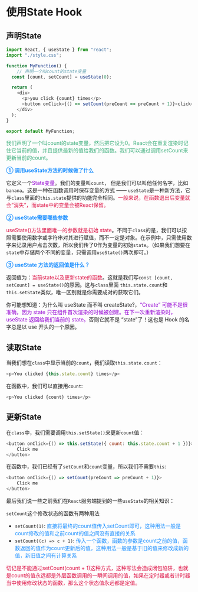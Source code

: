 # 使用State Hook

## 声明State
```javascript
import React, { useState } from "react";
import "./style.css";

function MyFunction() {
	// 声明一个叫count的state变量
  const [count, setCount] = useState(0);

  return (
    <div>
      <p>you click {count} times</p>
      <button onClick={() => setCount(preCount => preCount + 1)}>click</button>
    </div>
  );
}

export default MyFunction;
```

<font color=#3eaf7c>我们声明了一个叫count的state变量，然后把它设为0。React会在重复渲染时记住它当前的值，并且提供最新的值给我们的函数。我们可以通过调用setCount来更新当前的count。</font>


<font color=#1E90FF>**① 调用useState方法的时候做了什么**</font>

它定义一个<font color=#9400D3>State变量</font>。我们的变量叫`count`， 但是我们可以叫他任何名字，比如`banana`。这是一种在函数调用时保存变量的方式 —— `useState`是一种新方法，它与`class`里面的`this.state`提供的功能完全相同。<font color=#DD1144>一般来说，在函数退出后变量就会”消失”，而state中的变量会被React保留。</font>

<font color=#1E90FF>**② useState需要哪些参数**</font>

<font color=#DD1144>useState()方法里面唯一的参数就是初始 state</font>。不同于`class`的是，我们可以按照需要使用数字或字符串对其进行赋值，而不一定是对象。在示例中，只需使用数字来记录用户点击次数，所以我们传了0作为变量的初始`state`。（如果我们想要在`state`中存储两个不同的变量，只需调用`useState()`两次即可。）

<font color=#1E90FF>**③ useState 方法的返回值是什么？**</font>

返回值为：<font color=#DD1144>当前state以及更新state的函数</font>。这就是我们写`const [count, setCount] = useState()`的原因。这与`class`里面 `this.state.count`和`this.setState`类似，唯一区别就是你需要成对的获取它们。

你可能想知道：为什么叫 useState 而不叫 createState?，<font color=#9400D3>“Create” 可能不是很准确，因为 state 只在组件首次渲染的时候被创建。在下一次重新渲染时，useState 返回给我们当前的 state。</font>否则它就不是 “state”了！这也是 Hook 的名字总是以 use 开头的一个原因。

## 读取State
当我们想在`class`中显示当前的`count`，我们读取`this.state.count`：
```javascript
<p>You clicked {this.state.count} times</p>
```

在函数中，我们可以直接用`count`:
```javascript
<p>You clicked {count} times</p>
```

## 更新State
在`class`中，我们需要调用`this.setState()`来更新`count`值：
```javascript
<button onClick={() => this.setState({ count: this.state.count + 1 })}>
	Click me
</button>
```

在函数中，我们已经有了`setCount`和`count`变量，所以我们不需要`this`:
```javascript
<button onClick={() => setCount(preCount => preCount + 1)}>
	Click me
</button>
```

最后我们说一些之前我们在`React`服务端提到的一些`useState`的相关知识：

`setCount`这个修改状态的函数有两种用法
+ `setCount(1)`: <font color=#1E90FF>直接将最终的count值传入setCount即可，这种用法一般是count修改的值和之前count的值之间没有直接的关系</font>
+ `setCount((c) => c + 1)`: <font color=#1E90FF>传入一个函数，函数的参数是count之前的值，函数返回的值作为count更新后的值，这种用法一般是基于旧的值来修改成新的值，新旧值之间有计算关系</font>

<font color=#DD1144>切记是不能通过setCount(count + 1)这种方式，这种写法会造成闭包陷阱，也就是count的值永远都是外层函数调用的一瞬间调用的值，如果在定时器或者计时器当中使用修改状态的函数，那么这个状态值永远都是定值。</font>